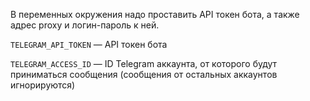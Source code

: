 В переменных окружения надо проставить API токен бота, а также адрес proxy и логин-пароль к ней.

`TELEGRAM_API_TOKEN` — API токен бота

`TELEGRAM_ACCESS_ID` — ID Telegram аккаунта, от которого будут приниматься сообщения (сообщения от остальных аккаунтов игнорируются)
